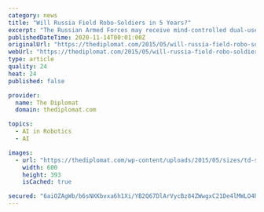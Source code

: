```yaml
---
category: news
title: "Will Russia Field Robo-Soldiers in 5 Years?"
excerpt: "The Russian Armed Forces may receive mind-controlled dual-use exoskeletons ... designing and building military automated control and dual-use robotic systems among a host of other defense-related ..."
publishedDateTime: 2020-11-14T00:01:00Z
originalUrl: "https://thediplomat.com/2015/05/will-russia-field-robo-soldiers-in-5-years/"
webUrl: "https://thediplomat.com/2015/05/will-russia-field-robo-soldiers-in-5-years/"
type: article
quality: 24
heat: 24
published: false

provider:
  name: The Diplomat
  domain: thediplomat.com

topics:
  - AI in Robotics
  - AI

images:
  - url: "https://thediplomat.com/wp-content/uploads/2015/05/sizes/td-story-s-2/thediplomat_2015-05-04_09-52-40.jpg"
    width: 600
    height: 393
    isCached: true

secured: "6aiOZAgWb/b6sNXKbvxa6h1Xi/YB2Q67DlArVycBz84ZWwgxC21De4lMWLO4RDR9+00bF7LAx+ngkeTlVRQjqWqBCRB+v92GKCYTVhQBIKGa2443isJ01ye+aV4MftafuIgz21emuGKDS+5d5iT2OQM4XY4IuzGfbC9WoN02NEacNVekEMsgUPBDUCm9cYkyibyXohoesg1eNkUPRaEvSCExHzY8/v3mIrEIcrtYPpAH/T+L2pkEsJoPwdKf+aIpCtgeYgidAoTks+wnxK4daqv/A0y5ZngC9shiDY+DOOCF8MEMWLHKEe6WnlKd4Njx6jI6t4ZMy2vNwDi8L4hTpM+poq+e5lSGGsT74JCkS8U=;g3+/++6GLGjwK0KZor2uwg=="
---
```


